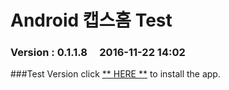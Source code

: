 # Android 캡스홈 Test

### Version  :  0.1.1.8&nbsp;&nbsp;&nbsp;&nbsp;&nbsp;2016-11-22 14:02
###Test Version
click [** HERE **](https://github.com/ncomztwo/ADTCapsHome/raw/master/Test_Version/ADTCapsHomeService.apk) to install the app.
